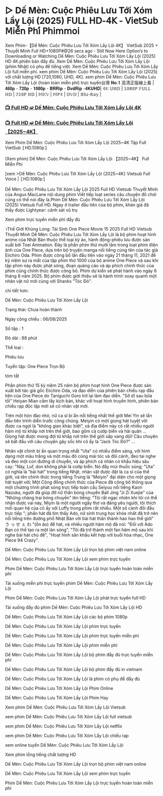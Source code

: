 # ▷ Dế Mèn: Cuộc Phiêu Lưu Tới Xóm Lầy Lội (2025) 𝖥𝖴𝖫𝖫 𝖧𝖣-𝟦𝖪 - 𝖵𝗂𝖾𝗍𝖲𝗎𝖻 𝖬𝗂𝖾̂̃𝗇 𝖯𝗁𝗂́ 𝖯𝗁𝗂𝗆𝗆𝗈𝗂

Xem Phim-【Dế Mèn: Cuộc Phiêu Lưu Tới Xóm Lầy Lội 4K】 VietSub 2025 + Thuyết Minh Full HD+1080P#@26 secs ago - Still Now Here Option’s to Downloading or Watching Dế Mèn: Cuộc Phiêu Lưu Tới Xóm Lầy Lội (2025) HD 4K.phiên bản đầy đủ. Xem Dế Mèn: Cuộc Phiêu Lưu Tới Xóm Lầy Lội (phim Nhật) có phụ đề tiếng việt. Xem Dế Mèn: Cuộc Phiêu Lưu Tới Xóm Lầy Lội full miễn phí. xem phim Dế Mèn: Cuộc Phiêu Lưu Tới Xóm Lầy Lội (2025) với chất lượng HD [720,1080, UHD, 4K]. xem phim Dế Mèn: Cuộc Phiêu Lưu Tới Xóm Lầy Lội (hoàn toàn miễn phí) trực tuyến台灣 𝐍𝐨.𝟏 高清正版線上看 | 𝟒𝟔𝟎𝐩 - 𝟕𝟐𝟎𝐩 - 𝟏𝟎𝟖𝟎𝐩 - 𝐁𝐑𝐑𝐢𝐩 - 𝐃𝐯𝐝𝐑𝐢𝐩 -𝟒𝐊𝐔𝐇𝐃| 𝟜𝕂 𝕌ℍ𝔻 | 𝟙𝟘𝟠𝟘ℙ 𝔽𝕌𝕃𝕃 ℍ𝔻 | 𝟟𝟚𝟘ℙ ℍ𝔻 | 𝕄𝕂𝕍 | 𝕄ℙ𝟜 | 𝔻𝕍𝔻 | 𝔹𝕝𝕦-ℝ𝕒𝕪 |

### [📺 Full HD ➫️ Dế Mèn: Cuộc Phiêu Lưu Tới Xóm Lầy Lội 4K](https://t.co/sQzo3p7PK3)

### [📺 Full HD ➫️ Dế Mèn: Cuộc Phiêu Lưu Tới Xóm Lầy Lội 【2025~4K】](https://t.co/sQzo3p7PK3)

Xem Phim Dế Mèn: Cuộc Phiêu Lưu Tới Xóm Lầy Lội 2025~4K Tập Full VietSub 〚HD.1080p〛

(Xem phim) Dế Mèn: Cuộc Phiêu Lưu Tới Xóm Lầy Lội 【2025~4K】 Full Miễn Phí

[xem >Dế Mèn: Cuộc Phiêu Lưu Tới Xóm Lầy Lội {2025~4K} Vietsub Full Voice | 〚HD.1080p〛

Dế Mèn: Cuộc Phiêu Lưu Tới Xóm Lầy Lội 2025 Full HD Vietsub Thuyết Minh của Angus MacLane nội dung phim Viết tiếp loạt series câu chuyện đồ chơi cũng có thể nói đây là.Phim Dế Mèn: Cuộc Phiêu Lưu Tới Xóm Lầy Lội (2025) Vietsub Full HD. Ngay ở trailer đầu tiên của bộ phim, khán giả đã thấy được Lightyear: cảnh sát vũ trụ

Xem phim trực tuyến miễn phí đầy đủ

วThế Giới Khủng Long: Tái Sinh One Piece Movie 15 2025 Full HD Vietsub Thuyết Minh Dế Mèn: Cuộc Phiêu Lưu Tới Xóm Lầy Lội là bộ phim hoạt hình anime của Nhật Bản thuộc thể loại kỳ ảo, hành động-phiêu lưu được sản xuất bởi Toei Animation. Đây là phần phim thứ mười lăm trong loạt phim điện ảnh của One Piece, dựa trên bộ truyện manga nổi tiếng cùng tên của tác giả Eiichiro Oda. Phim được công bố lần đầu tiên vào ngày 21 tháng 11, 2021 để kỷ niệm sự ra mắt của tập phim thứ 1000 của bộ anime One Piece và sau khi tập phim này được phát sóng, đoạn quảng cáo và áp phích chính thức của phim cũng chính thức được công bố. Phim dự kiến sẽ phát hành vào ngày 6 tháng 8 năm 2025. Bộ phim được giới thiệu sẽ là hành trình xoay quanh một nhân vật nữ mới cùng với Shanks "Tóc Đỏ".

chi tiết hơn:

Dế Mèn: Cuộc Phiêu Lưu Tới Xóm Lầy Lội

Trạng thái: Chưa hoàn thành

Ngày công chiếu : 06/08/2025

Số tập : 1

Độ dài : 88 phút

Thể loại :

Phiêu lưu

Tuyển tập: One Piece Trọn Bộ

tóm tắt

Phần phim thứ 15 kỷ niệm 25 năm bộ phim hoạt hình One Piece được sản xuất bởi tác giả gốc Eiichiro Oda, và đạo diễn của phiên bản chiếu rạp đầu tiên của One Piece do Taniguchi Goro trở lại làm đạo diễn. "Sở dĩ sau bữa tối" Heiyan Mian cầm lấy kịch bản, khác với hoạt hình truyền hình, phiên bản chiếu rạp độc lập mới sẽ có nhân vật mới.

Trên một hòn đảo nhỏ, nữ ca sĩ bí ẩn nổi tiếng nhất thế giới Mei Yin sẽ lần đầu tiên trình diễn trước công chúng. Meiyin có một giọng hát tuyệt vời được ca ngợi là "không gian khác biệt", và địa điểm này có rất nhiều người hâm mộ từ khắp nơi trên thế giới, bao gồm cả cướp biển và hải quân ... Giọng hát được mong đợi từ khắp nơi trên thế giới sắp vang dội! Câu chuyện sẽ bắt đầu với câu chuyện gây sốc khi cô ấy là "Jack Tóc Đỏ?" ...

Nhân vật chính bí ẩn quan trọng nhất "Uta" có nhiều điểm sáng, với hình dạng một màu trắng và một màu đỏ cùng mái tóc và đôi cánh, đeo tai nghe và đeo một con đường di chuyển, và áp phích cá nhân có khẩu hiệu sâu cay: "Này, Luf, don không phải là cướp biển. Nó đầy mùi thuốc súng; "Uta" có nghĩa là "bài hát" trong tiếng Nhật, nhân vật được đặt là ca sĩ của thế giới, và tên chính thức trong tiếng Trung là "Meiyin" đại diện cho một giọng hát tuyệt vời; Một Cộng đồng chính thức của Piece đã công bố thông qua một chương trình phát sóng trực tiếp toàn cầu Seiyuu nổi tiếng Kaori Nazuka, người đã giúp đỡ nữ thần bóng chuyền Ball Jing "Ji Zi Xuejie" của "Những chàng trai bóng chuyền" lên tiếng: "Tôi rất ngạc nhiên khi tôi có thể nhận được vai này, Miyin là một người ngây thơ và đáng yêu người, tôi thích mối quan hệ của cô ấy với Luffy trong phim rất nhiều. Một số cảnh đối đầu trực tiếp "; phần hát đã tìm thấy Ado, nữ sinh trung học khỏe nhất đã trở nên nổi tiếng trên đường phố Nhật Bản với bài hát thần thánh hao hao thế giới" う っ せ ぇ わ "(ồn ào) để hát, và nhiều người hâm mộ đã nói: "Đối với Ado Bạn có thể tạo ra một làn sóng", "Tôi đã trở thành một fan hâm mộ sau khi nghe bài hát chủ đề", "Hoạt hình sân khấu kết hợp với buổi hòa nhạc, One Piece 94 Crazy".

Dế Mèn: Cuộc Phiêu Lưu Tới Xóm Lầy Lội trọn bộ phim việt nam online

Dế Mèn: Cuộc Phiêu Lưu Tới Xóm Lầy Lội xem phim trực tuyến

Phim Dế Mèn: Cuộc Phiêu Lưu Tới Xóm Lầy Lội trực tuyến hoàn toàn miễn phí

Tải xuống miễn phí trực tuyến phim Dế Mèn: Cuộc Phiêu Lưu Tới Xóm Lầy Lội

Phim Dế Mèn: Cuộc Phiêu Lưu Tới Xóm Lầy Lội phát trực tuyến full HD

Tải xuống đầy đủ phim Dế Mèn: Cuộc Phiêu Lưu Tới Xóm Lầy Lội HD

Dế Mèn: Cuộc Phiêu Lưu Tới Xóm Lầy Lội các bộ phim 1080p

Dế Mèn: Cuộc Phiêu Lưu Tới Xóm Lầy Lội phim trực tuyến

Dế Mèn: Cuộc Phiêu Lưu Tới Xóm Lầy Lội phim trực tuyến miễn phí

Dế Mèn: Cuộc Phiêu Lưu Tới Xóm Lầy Lội phim miễn phí

Dế Mèn: Cuộc Phiêu Lưu Tới Xóm Lầy Lội bộ phim đầy đủ trực tuyến miễn phí

Dế Mèn: Cuộc Phiêu Lưu Tới Xóm Lầy Lội bộ phim đầy đủ in vietnam

Dế Mèn: Cuộc Phiêu Lưu Tới Xóm Lầy Lội là phim có phụ đề đầy đủ

Dế Mèn: Cuộc Phiêu Lưu Tới Xóm Lầy Lội Phim Online

Dế Mèn: Cuộc Phiêu Lưu Tới Xóm Lầy Lội Phim Hay

Xem phim Dế Mèn: Cuộc Phiêu Lưu Tới Xóm Lầy Lội Vietsub

xem phim Dế Mèn: Cuộc Phiêu Lưu Tới Xóm Lầy Lội full vietsub

xem phim Dế Mèn: Cuộc Phiêu Lưu Tới Xóm Lầy Lội netflix

xem phim Dế Mèn: Cuộc Phiêu Lưu Tới Xóm Lầy Lội chiếu rạp

xem online tuyến Dế Mèn: Cuộc Phiêu Lưu Tới Xóm Lầy Lội

Xem phim lồng tiếng chất lượng HD

Dế Mèn: Cuộc Phiêu Lưu Tới Xóm Lầy Lội trọn bộ phim việt nam online

Dế Mèn: Cuộc Phiêu Lưu Tới Xóm Lầy Lội xem phim trực tuyến

Phim Dế Mèn: Cuộc Phiêu Lưu Tới Xóm Lầy Lội trực tuyến hoàn toàn miễn phí
